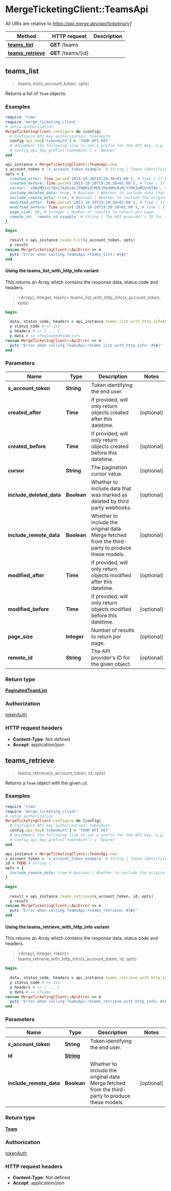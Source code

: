# MergeTicketingClient::TeamsApi

All URIs are relative to *https://api.merge.dev/api/ticketing/v1*

| Method | HTTP request | Description |
| ------ | ------------ | ----------- |
| [**teams_list**](TeamsApi.md#teams_list) | **GET** /teams |  |
| [**teams_retrieve**](TeamsApi.md#teams_retrieve) | **GET** /teams/{id} |  |


## teams_list

> <PaginatedTeamList> teams_list(x_account_token, opts)



Returns a list of `Team` objects.

### Examples

```ruby
require 'time'
require 'merge_ticketing_client'
# setup authorization
MergeTicketingClient.configure do |config|
  # Configure API key authorization: tokenAuth
  config.api_key['tokenAuth'] = 'YOUR API KEY'
  # Uncomment the following line to set a prefix for the API key, e.g. 'Bearer' (defaults to nil)
  # config.api_key_prefix['tokenAuth'] = 'Bearer'
end

api_instance = MergeTicketingClient::TeamsApi.new
x_account_token = 'x_account_token_example' # String | Token identifying the end user.
opts = {
  created_after: Time.parse('2013-10-20T19:20:30+01:00'), # Time | If provided, will only return objects created after this datetime.
  created_before: Time.parse('2013-10-20T19:20:30+01:00'), # Time | If provided, will only return objects created before this datetime.
  cursor: 'cD0yMDIxLTAxLTA2KzAzJTNBMjQlM0E1My40MzQzMjYlMkIwMCUzQTAw', # String | The pagination cursor value.
  include_deleted_data: true, # Boolean | Whether to include data that was marked as deleted by third party webhooks.
  include_remote_data: true, # Boolean | Whether to include the original data Merge fetched from the third-party to produce these models.
  modified_after: Time.parse('2013-10-20T19:20:30+01:00'), # Time | If provided, will only return objects modified after this datetime.
  modified_before: Time.parse('2013-10-20T19:20:30+01:00'), # Time | If provided, will only return objects modified before this datetime.
  page_size: 56, # Integer | Number of results to return per page.
  remote_id: 'remote_id_example' # String | The API provider's ID for the given object.
}

begin
  
  result = api_instance.teams_list(x_account_token, opts)
  p result
rescue MergeTicketingClient::ApiError => e
  puts "Error when calling TeamsApi->teams_list: #{e}"
end
```

#### Using the teams_list_with_http_info variant

This returns an Array which contains the response data, status code and headers.

> <Array(<PaginatedTeamList>, Integer, Hash)> teams_list_with_http_info(x_account_token, opts)

```ruby
begin
  
  data, status_code, headers = api_instance.teams_list_with_http_info(x_account_token, opts)
  p status_code # => 2xx
  p headers # => { ... }
  p data # => <PaginatedTeamList>
rescue MergeTicketingClient::ApiError => e
  puts "Error when calling TeamsApi->teams_list_with_http_info: #{e}"
end
```

### Parameters

| Name | Type | Description | Notes |
| ---- | ---- | ----------- | ----- |
| **x_account_token** | **String** | Token identifying the end user. |  |
| **created_after** | **Time** | If provided, will only return objects created after this datetime. | [optional] |
| **created_before** | **Time** | If provided, will only return objects created before this datetime. | [optional] |
| **cursor** | **String** | The pagination cursor value. | [optional] |
| **include_deleted_data** | **Boolean** | Whether to include data that was marked as deleted by third party webhooks. | [optional] |
| **include_remote_data** | **Boolean** | Whether to include the original data Merge fetched from the third-party to produce these models. | [optional] |
| **modified_after** | **Time** | If provided, will only return objects modified after this datetime. | [optional] |
| **modified_before** | **Time** | If provided, will only return objects modified before this datetime. | [optional] |
| **page_size** | **Integer** | Number of results to return per page. | [optional] |
| **remote_id** | **String** | The API provider&#39;s ID for the given object. | [optional] |

### Return type

[**PaginatedTeamList**](PaginatedTeamList.md)

### Authorization

[tokenAuth](../README.md#tokenAuth)

### HTTP request headers

- **Content-Type**: Not defined
- **Accept**: application/json


## teams_retrieve

> <Team> teams_retrieve(x_account_token, id, opts)



Returns a `Team` object with the given `id`.

### Examples

```ruby
require 'time'
require 'merge_ticketing_client'
# setup authorization
MergeTicketingClient.configure do |config|
  # Configure API key authorization: tokenAuth
  config.api_key['tokenAuth'] = 'YOUR API KEY'
  # Uncomment the following line to set a prefix for the API key, e.g. 'Bearer' (defaults to nil)
  # config.api_key_prefix['tokenAuth'] = 'Bearer'
end

api_instance = MergeTicketingClient::TeamsApi.new
x_account_token = 'x_account_token_example' # String | Token identifying the end user.
id = TODO # String | 
opts = {
  include_remote_data: true # Boolean | Whether to include the original data Merge fetched from the third-party to produce these models.
}

begin
  
  result = api_instance.teams_retrieve(x_account_token, id, opts)
  p result
rescue MergeTicketingClient::ApiError => e
  puts "Error when calling TeamsApi->teams_retrieve: #{e}"
end
```

#### Using the teams_retrieve_with_http_info variant

This returns an Array which contains the response data, status code and headers.

> <Array(<Team>, Integer, Hash)> teams_retrieve_with_http_info(x_account_token, id, opts)

```ruby
begin
  
  data, status_code, headers = api_instance.teams_retrieve_with_http_info(x_account_token, id, opts)
  p status_code # => 2xx
  p headers # => { ... }
  p data # => <Team>
rescue MergeTicketingClient::ApiError => e
  puts "Error when calling TeamsApi->teams_retrieve_with_http_info: #{e}"
end
```

### Parameters

| Name | Type | Description | Notes |
| ---- | ---- | ----------- | ----- |
| **x_account_token** | **String** | Token identifying the end user. |  |
| **id** | [**String**](.md) |  |  |
| **include_remote_data** | **Boolean** | Whether to include the original data Merge fetched from the third-party to produce these models. | [optional] |

### Return type

[**Team**](Team.md)

### Authorization

[tokenAuth](../README.md#tokenAuth)

### HTTP request headers

- **Content-Type**: Not defined
- **Accept**: application/json

